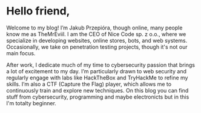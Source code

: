 # Hello friend,

Welcome to my blog! I’m Jakub Przepióra, though online, many people know me as TheMrEviil. I am the CEO of Nice Code sp. z o.o., where we specialize in developing websites, online stores, bots, and web systems. Occasionally, we take on penetration testing projects, though it's not our main focus.

After work, I dedicate much of my time to cybersecurity passion that brings a lot of excitement to my day. I’m particularly drawn to web security and regularly engage with labs like HackTheBox and TryHackMe to refine my skills. I’m also a CTF (Capture the Flag) player, which allows me to continuously train and explore new techniques. On this blog you can find stuff from cybersecurity, programming and maybe electronicts but in this I'm totalty beginner.

